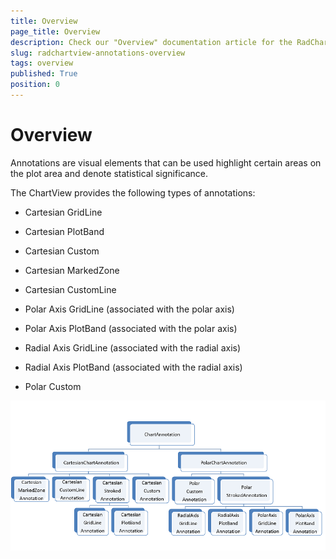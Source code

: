 ```yaml
---
title: Overview
page_title: Overview
description: Check our "Overview" documentation article for the RadChartView WPF control.
slug: radchartview-annotations-overview
tags: overview
published: True
position: 0
---
```


# Overview

Annotations are visual elements that can be used highlight certain areas on the plot area and denote statistical significance.

The ChartView provides the following types of annotations:        

* Cartesian GridLine

* Cartesian PlotBand

* Cartesian Custom

* Cartesian MarkedZone

* Cartesian CustomLine

* Polar Axis GridLine (associated with the polar axis)

* Polar Axis PlotBand (associated with the polar axis)

* Radial Axis GridLine (associated with the radial axis)

* Radial Axis PlotBand (associated with the radial axis)

* Polar Custom

![Rad Chart View-annotations-classes](images/RadChartView-annotations-classes.png)
